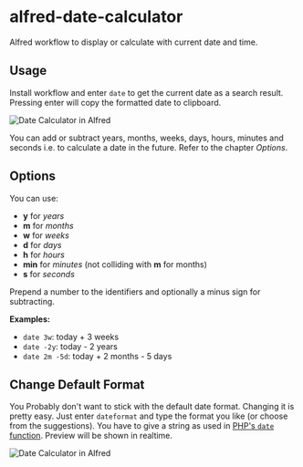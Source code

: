 alfred-date-calculator
======================

Alfred workflow to display or calculate with current date and time.

Usage
-----

Install workflow and enter `date` to get the current date as a search result. Pressing enter will copy the formatted date to clipboard.

![Date Calculator in Alfred](https://raw.github.com/LeEnno/alfred-date-calculator/master/screenshot_date.png)

You can add or subtract years, months, weeks, days, hours, minutes and seconds i.e. to calculate a date in the future. Refer to the chapter *Options*.

Options
-------

You can use:

- **y** for *years*
- **m** for *months*
- **w** for *weeks*
- **d** for *days*
- **h** for *hours*
- **min** for *minutes* (not colliding with **m** for months)
- **s** for *seconds*

Prepend a number to the identifiers and optionally a minus sign for subtracting.

**Examples:**

- `date 3w`: today + 3 weeks
- `date -2y`: today - 2 years
- `date 2m -5d`: today + 2 months - 5 days

Change Default Format
---------------------

You Probably don't want to stick with the default date format. Changing it is pretty easy. Just enter `dateformat` and type the format you like (or choose from the suggestions). You have to give a string as used in [PHP's `date` function](http://php.net/manual/en/function.date.php "PHP date"). Preview will be shown in realtime.

![Date Calculator in Alfred](https://raw.github.com/LeEnno/alfred-date-calculator/master/screenshot_dateformat.png)
